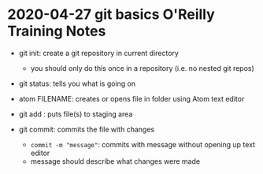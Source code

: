 # 2020-04-27 git basics O'Reilly Training Notes

- git init: create a git repository in current directory
  - you should only do this once in a repository (i.e. no nested git repos)
- git status: tells you what is going on

- atom FILENAME: creates or opens file in folder using Atom text editor

- git add <FILENAME> : puts file(s) to staging area
- git commit: commits the file with changes
  - `commit -m "message"`: commits with message without opening up text editor
  - message should describe what changes were made
